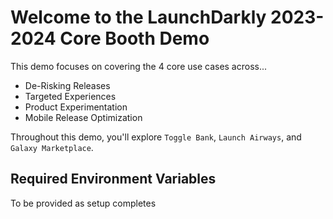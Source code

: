 # Welcome to the LaunchDarkly 2023-2024 Core Booth Demo

This demo focuses on covering the 4 core use cases across... 

- De-Risking Releases
- Targeted Experiences
- Product Experimentation
- Mobile Release Optimization


Throughout this demo, you'll explore `Toggle Bank`, `Launch Airways`, and `Galaxy Marketplace`. 


## Required Environment Variables 

To be provided as setup completes